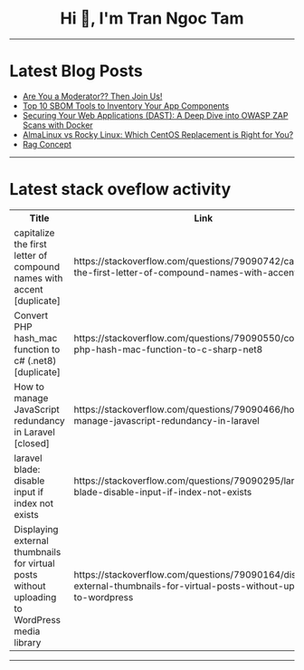 <h1 align="center">Hi 👋, I'm Tran Ngoc Tam</h1>

---

# Latest Blog Posts 
<!-- BLOG-POST-LIST:START -->
- [Are You a Moderator?? Then Join Us!](https://dev.to/devvolunteers/are-you-a-moderator-then-join-us-4i08)
- [Top 10 SBOM Tools to Inventory Your App Components](https://dev.to/yayabobi/top-10-sbom-tools-to-inventory-your-app-components-5e84)
- [Securing Your Web Applications &lpar;DAST&rpar;: A Deep Dive into OWASP ZAP Scans with Docker](https://dev.to/hassan_aftab/securing-your-web-applications-dast-a-deep-dive-into-owasp-zap-scans-with-docker-m6i)
- [AlmaLinux vs Rocky Linux: Which CentOS Replacement is Right for You?](https://dev.to/rose_rusell_8839af0b0bba5/almalinux-vs-rocky-linux-which-centos-replacement-is-right-for-you-1ap0)
- [Rag Concept](https://dev.to/flt_s3nyo/rag-concept-1m2l)
<!-- BLOG-POST-LIST:END -->

---

# Latest stack oveflow activity
<table>
  <tr><th>Title</th><th>Link</th></tr>
  <!-- STACKOVERFLOW:START --><tr><td>capitalize the first letter of compound names with accent [duplicate]</td><td>https://stackoverflow.com/questions/79090742/capitalize-the-first-letter-of-compound-names-with-accent</td></tr><tr><td>Convert PHP hash_mac function to c# &lpar;.net8&rpar; [duplicate]</td><td>https://stackoverflow.com/questions/79090550/convert-php-hash-mac-function-to-c-sharp-net8</td></tr><tr><td>How to manage JavaScript redundancy in Laravel [closed]</td><td>https://stackoverflow.com/questions/79090466/how-to-manage-javascript-redundancy-in-laravel</td></tr><tr><td>laravel blade: disable input if index not exists</td><td>https://stackoverflow.com/questions/79090295/laravel-blade-disable-input-if-index-not-exists</td></tr><tr><td>Displaying external thumbnails for virtual posts without uploading to WordPress media library</td><td>https://stackoverflow.com/questions/79090164/displaying-external-thumbnails-for-virtual-posts-without-uploading-to-wordpress</td></tr><!-- STACKOVERFLOW:END -->
</table>

---


